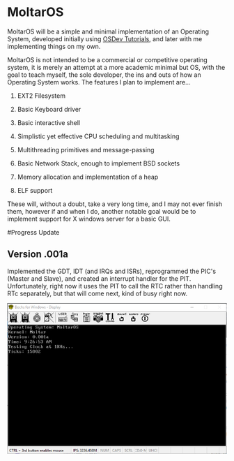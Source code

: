# MoltarOS

MoltarOS will be a simple and minimal implementation of an Operating System, developed initially using [OSDev Tutorials](http://wiki.osdev.org/Tutorials), and later with me implementing things on my own.

MoltarOS is not intended to be a commercial or competitive operating system, it is merely an attempt at a more academic minimal but OS, with the goal to teach myself, the sole developer, the ins and outs of how an Operating System works. The features I plan to implement are...

1) EXT2 Filesystem

2) Basic Keyboard driver

3) Basic interactive shell

4) Simplistic yet effective CPU scheduling and multitasking

5) Multithreading primitives and message-passing 

6) Basic Network Stack, enough to implement BSD sockets

7) Memory allocation and implementation of a heap

8) ELF support

These will, without a doubt, take a very long time, and I may not ever finish them, however if and when I do, another notable goal would be to implement support for X windows server for a basic GUI.

#Progress Update

## Version .001a

Implemented the GDT, IDT (and IRQs and ISRs), reprogrammed the PIC's (Master and Slave), and created an interrupt handler for the PIT. Unfortunately, right now it uses the PIT to call the RTC rather than handling RTc separately, but that will come next, kind of busy right now.

![Screenshot](/screenshots/os_progress.png)